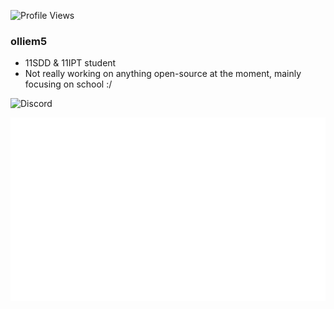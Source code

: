 ![Profile Views](https://komarev.com/ghpvc/?username=olliem5)

### olliem5
 - 11SDD & 11IPT student
 - Not really working on anything open-source at the moment, mainly focusing on school :/

![Discord](https://discord.c99.nl/widget/theme-1/413924242271371264.png)

![Statistics Overview](https://raw.githubusercontent.com/olliem5/github-stats/master/generated/overview.svg) 
